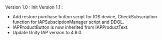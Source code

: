 Version 1.0 : Init
Version 1.1 :
- Add restore purchase button script for IOS device, CheckSubscription function for IAPSubsciptionManager script and DDOL.
- IAPProductButton is now inherited from IAPProductText.
- Update Unity IAP version to 4.8.0.